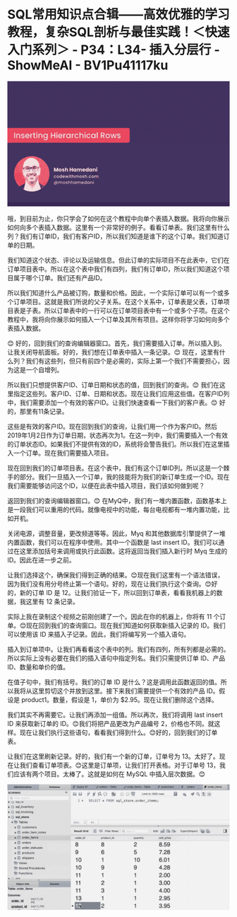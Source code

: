 # SQL常用知识点合辑——高效优雅的学习教程，复杂SQL剖析与最佳实践！＜快速入门系列＞ - P34：L34- 插入分层行 - ShowMeAI - BV1Pu41117ku

![](img/f8da00bca95829b0b487f1e08381e567_0.png)

哦，到目前为止，你只学会了如何在这个教程中向单个表插入数据。我将向你展示如何向多个表插入数据。这里有一个非常好的例子。看看订单表。我们这里有什么列？我们有订单ID，我们有客户ID，所以我们知道是谁下的这个订单。我们知道订单的日期。

我们知道这个状态、评论以及运输信息。但此订单的实际项目不在此表中，它们在订单项目表中。所以在这个表中我们有四列，我们有订单ID，所以我们知道这个项目属于哪个订单。我们还有产品ID。

所以我们知道什么产品被订购，数量和价格。因此，一个实际订单可以有一个或多个订单项目。这就是我们所说的父子关系。在这个关系中，订单表是父表，订单项目表是子表。所以订单表中的一行可以在订单项目表中有一个或多个子项。在这个教程中，我将向你展示如何插入一个订单及其所有项目。这样你将学习如何向多个表插入数据。

😊 好的，回到我们的查询编辑器窗口。首先，我们需要插入订单。所以插入到。让我关闭导航面板。好的，我们想在订单表中插入一条记录。😊 现在，这里有什么列？我们有这些列，但只有前四个是必需的，实际上第一个我们不需要担心，因为这是一个自增列。

所以我们只想提供客户ID、订单日期和状态的值，回到我们的查询。😊 我们在这里指定这些列。客户ID、订单、日期和状态。现在让我们应用这些值。在客户ID列中，我们需要添加一个有效的客户ID。让我们快速查看一下我们的客户表。😊 好的，那里有11条记录。

这些是有效的客户ID。现在回到我们的查询，让我们用一个作为客户ID。然后2019年1月2日作为订单日期，状态再次为1。在这一列中，我们需要插入一个有效的订单状态ID。如果我们不提供有效的ID，系统将会警告我们。所以我们在这里插入一个订单。现在我们需要插入项目。

现在回到我们的订单项目表。在这个表中，我们有这个订单ID列。所以这是一个棘手的部分。我们一旦插入一个订单，我的技能将为我们的新订单生成一个ID。现在我们需要能够访问这个ID，以便在此表中插入项目，我们该如何做到呢？

返回到我们的查询编辑器窗口。😊 在MyQ中，我们有一堆内置函数，函数基本上是一段我们可以重用的代码。就像电视中的功能，每台电视都有一堆内置功能，比如开机。

关闭电源，调整音量，更改频道等等。因此，Myq 和其他数据库引擎提供了一堆内置函数，我们可以在程序中使用。其中一个函数是 last insert ID。我们可以通过在这里添加括号来调用或执行此函数。这将返回当我们插入新行时 Myq 生成的 ID。因此在进一步之前。

让我们选择这个，确保我们得到正确的结果。😊现在我们这里有一个语法错误，因为我们没有用分号终止第一个语句。好的，现在让我们执行这个查询。😊好的，新的订单 ID 是 12。让我们验证一下，所以回到订单表，看看我机器上的数据，我这里有 12 条记录。

实际上我在录制这个视频之前刚创建了一个。因此在你的机器上，你将有 11 个订单。😊现在回到我们的查询窗口。现在我们知道如何获取新插入记录的 ID。我们可以使用该 ID 来插入子记录。因此，我们将编写另一个插入语句。

插入到订单项中。让我们再看看这个表中的列。我们有四列，所有列都是必需的。所以实际上没有必要在我们的插入语句中指定列名。我们只需提供订单 ID、产品 ID、数量和单价的值。

在值子句中，我们有括号。我们的订单 ID 是什么？这是调用此函数返回的值。所以我将从这里剪切这个并放到这里。接下来我们需要提供一个有效的产品 ID。假设是 product1。数量，假设是 1，单价为 $2.95。现在让我们删除这个选择。

我们其实不再需要它。让我们再添加一组值。所以再次，我们将调用 last insert ID 来获取新订单的 ID。😊我们将把产品更改为产品编号 2，价格也不同。就这样。现在让我们执行这些语句，看看我们得到什么。😊好的，回到我们的订单表。

让我们在这里刷新记录。好的，我们有一个新的订单，订单号为 13。太好了。现在让我们查看订单项表。😊这里是订单项，让我们打开表格。对于订单号 13，我们应该有两个项目。太棒了。这就是如何在 MySQL 中插入层次数据。😊

![](img/f8da00bca95829b0b487f1e08381e567_2.png)
